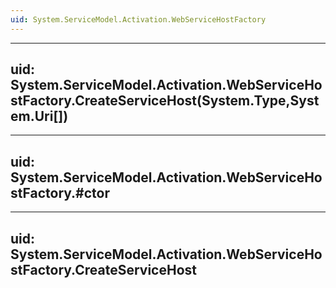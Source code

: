 ```yaml
---
uid: System.ServiceModel.Activation.WebServiceHostFactory
---
```


---
uid: System.ServiceModel.Activation.WebServiceHostFactory.CreateServiceHost(System.Type,System.Uri[])
---

---
uid: System.ServiceModel.Activation.WebServiceHostFactory.#ctor
---

---
uid: System.ServiceModel.Activation.WebServiceHostFactory.CreateServiceHost
---
